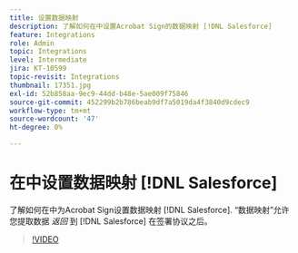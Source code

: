 ```yaml
---
title: 设置数据映射
description: 了解如何在中设置Acrobat Sign的数据映射 [!DNL Salesforce]
feature: Integrations
role: Admin
topic: Integrations
level: Intermediate
jira: KT-10599
topic-revisit: Integrations
thumbnail: 17351.jpg
exl-id: 52b858aa-9ec9-44dd-b48e-5ae009f75846
source-git-commit: 452299b2b786beab9df7a5019da4f3840d9cdec9
workflow-type: tm+mt
source-wordcount: '47'
ht-degree: 0%

---
```


# 在中设置数据映射 [!DNL Salesforce]

了解如何在中为Acrobat Sign设置数据映射 [!DNL Salesforce]. “数据映射”允许您提取数据 _返回_ 到 [!DNL Salesforce] 在签署协议之后。

>[!VIDEO](https://video.tv.adobe.com/v/3409073?quality=12&learn=on&hidetitle=true)
